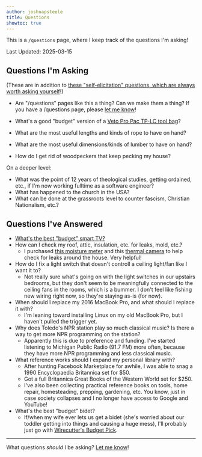```yaml
---
author: joshuapsteele
title: Questions
showtoc: true
---
```


This is a `/questions` page, where I keep track of the questions I'm asking!

Last Updated: 2025-03-15

## Questions I'm Asking

(These are in addition to [these "self-elicitation" questions, which are always worth asking yourself](/questions-worth-asking/)!)

- Are "/questions" pages like this a thing? Can we make them a thing? If you have a /questions page, please [let me know](/contact)!

- What's a good "budget" version of a [Veto Pro Pac TP-LC tool bag](https://www.amazon.com/Veto-TP-LC-Compact-Zippered-Service/dp/B09TPZKBDP?crid=1GMT9CXVFGOKD&keywords=veto+pro+pac+tp-lc+toolbag&qid=1671342063&sprefix=veta+pro+pac+tp-lc+toolbag%2Caps%2C107&sr=8-1&linkCode=ll1&tag=joshuapsteele-20&linkId=91591755d9deffe180a33ac4195d2fac&language=en_US&ref_=as_li_ss_tl)?
- What are the most useful lengths and kinds of rope to have on hand?
- What are the most useful dimensions/kinds of lumber to have on hand?
- How do I get rid of woodpeckers that keep pecking my house?

On a deeper level: 
- What was the point of 12 years of theological studies, getting ordained, etc., if I'm now working fulltime as a software engineer?
- What has happened to the church in the USA?
- What can be done at the grassroots level to counter fascism, Christian Nationalism, etc.?

## Questions I've Answered

- [What's the best "budget" smart TV?](/best-budget-smart-tv/)
- How can I check my roof, attic, insulation, etc. for leaks, mold, etc.?
    - I purchased [this moisture meter](https://www.amazon.com/dp/B07SZX8QXH?th=1&linkCode=ll1&tag=joshuapsteele-20&linkId=ed06380c82447c3233058a9ee9b89012&language=en_US&ref_=as_li_ss_tl) and this [thermal camera](https://www.amazon.com/dp/B0CWS4BVCX?&linkCode=ll1&tag=joshuapsteele-20&linkId=3b2824bcd71bcc987c21a9c7b85ea856&language=en_US&ref_=as_li_ss_tl) to help check for leaks around the house. Very helpful!
- How do I fix a light switch that doesn't controll a ceiling light/fan like I want it to?
    - Not really sure what's going on with the light switches in our upstairs bedrooms, but they don't seem to be meaningfully connected to the ceiling fans in the rooms, which is a bummer. I don't feel like fishing new wiring right now, so they're staying as-is (for now).
- When should I replace my 2016 MacBook Pro, and what should I replace it with?
    - I'm leaning toward installing Linux on my old MacBook Pro, but I haven't pulled the trigger yet.
- Why does Toledo's NPR station play so much classical music? Is there a way to get more NPR programming on the station?
    - Apparently this is due to preference and funding. I've started listening to Michigan Public Radio (91.7 FM) more often, because they have more NPR programming and less classical music.
- What reference works should I expand my personal library with?
    - After hunting Facebook Marketplace for awhile, I was able to snag a 1990 Encyclopaedia Britannica set for $50.
    - Got a full Britannica Great Books of the Western World set for $250.
    - I've also been collecting practical reference books on tools, home repair, homesteading, prepping, gardening, etc. You know, just in case society collapses and I no longer have access to Google and YouTube!
- What's the best "budget" bidet?
    - If/when my wife ever lets us get a bidet (she's worried about our toddler getting into things and causing a huge mess), I'll probably just go with [Wirecutter's Budget Pick](https://www.nytimes.com/wirecutter/reviews/best-bidet-toilet-seat-washlet/).

---

What questions *should* I be asking? [Let me know](/contact)!
